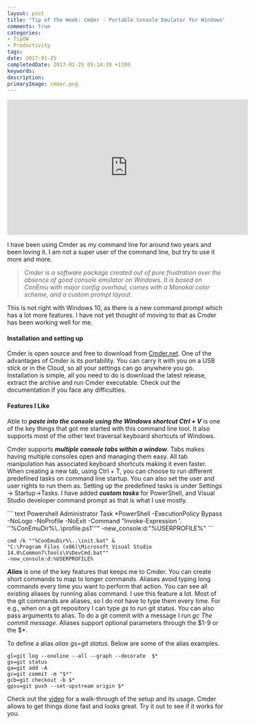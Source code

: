 ```yaml
---
layout: post
title: "Tip of the Week: Cmder - Portable Console Emulator for Windows"
comments: true
categories: 
- TipOW
- Productivity
tags: 
date: 2017-01-25
completedDate: 2017-01-25 05:14:38 +1100
keywords: 
description: 
primaryImage: cmder.png
---
```


<div style="text-align: center;">
    <iframe width="560" height="315" src="https://www.youtube.com/embed/fpxx8hlNTzc" frameborder="0" allowfullscreen></iframe>
</div>

I have been using Cmder as my command line for around two years and been loving it. I am not a super user of the command line, but try to use it more and more. 

> *Cmder is a software package created out of pure frustration over the absence of good console emulator on Windows. It is based on ConEmu with major config overhaul, comes with a Monokai color scheme, and a custom prompt layout.*

This is not right with Windows 10, as there is a new command prompt which has a lot more features. I have not yet thought of moving to that as Cmder has been working well for me.

#### **Installation and setting up**

Cmder is open source and free to download from [Cmder.net](http://cmder.net/). One of the advantages of Cmder is its portability. You can carry it with you on a USB stick or in the Cloud, so all your settings can go anywhere you go. Installation is simple, all you need to do is download the latest release, extract the archive and run Cmder executable. Check out the documentation if you face any difficulties.

#### **Features I Like**

Able to ***paste into the console using the Windows shortcut Ctrl + V*** is one of the key things that got me started with this command line tool. It also supports most of the other text traversal keyboard shortcuts of Windows.

Cmder supports ***multiple console tabs within a window***. Tabs makes having multiple consoles open and managing them easy. All tab manipulation has associated keyboard shortcuts making it even faster. When creating a new tab, using Ctrl + T, you can choose to run different predefined tasks on command line startup. You can also set the user and user rights to run them as. Setting up the predefined tasks is under Settings -> Startup->Tasks.  I have added ***custom tasks*** for PowerShell, and Visual Studio developer command prompt as that is what I use mostly.

<div id="customtasks" ></div>
``` text Powershell Administrator Task
*PowerShell -ExecutionPolicy Bypass -NoLogo -NoProfile -NoExit -Command 
"Invoke-Expression '. ''%ConEmuDir%\..\profile.ps1'''" -new_console:d:"%USERPROFILE%"
```

``` text Visual Studio Developer Prompt Task
cmd /k ""%ConEmuDir%\..\init.bat" & 
"C:\Program Files (x86)\Microsoft Visual Studio 14.0\Common7\Tools\VsDevCmd.bat"" 
-new_console:d:%USERPROFILE%
```

***Alias*** is one of the key features that keeps me to Cmder. You can create short commands to map to longer commands. Aliases avoid typing long commands every time you want to perform that action. You can see all existing aliases by running alias command. I use this feature a lot. Most of the git commands are aliases, so I do not have to type them every time. For e.g., when on a git repository I can type *gs* to run git status. You can also pass arguments to alias. To do a git commit with a message I run *gc The commit message*. Aliases support optional parameters through the $1-9 or the $*. 

To define a alias *alias gs=git status*. Below are some of the alias examples.

``` text Alias Examples
gl=git log --oneline --all --graph --decorate  $*
gs=git status
ga=git add -A
gc=git commit -m "$*"
gcb=git checkout -b $*
gpsu=git push --set-upstream origin $*
```
Check out the [video](https://www.youtube.com/watch?v=fpxx8hlNTzc) for a walk-through of the setup and its usage. Cmder allows to get things done fast and looks great. Try it out to see if it works for you.

